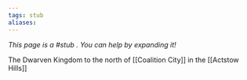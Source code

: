 ```yaml
---
tags: stub
aliases:
---
```


*This page is a #stub . You can help by expanding it!*

The Dwarven Kingdom to the north of [[Coalition City]] in the [[Actstow Hills]]